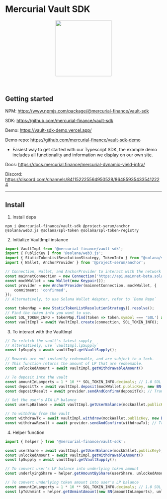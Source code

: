 # Mercurial Vault SDK

<p align="center">
<img align="center" src="https://vaults.mercurial.finance/icons/logo.svg" width="180" height="180" />
</p>
<br>

## Getting started
NPM: https://www.npmjs.com/package/@mercurial-finance/vault-sdk

SDK: https://github.com/mercurial-finance/vault-sdk

Demo: https://vault-sdk-demo.vercel.app/

Demo repo: https://github.com/mercurial-finance/vault-sdk-demo
- Easiest way to get started with our Typescript SDK, the example demo includes all functionality and information we display on our own site.

Docs: https://docs.mercurial.finance/mercurial-dynamic-yield-infra/

Discord: https://discord.com/channels/841152225564950528/864859354335412224

<hr>

## Install

1. Install deps

```
npm i @mercurial-finance/vault-sdk @project-serum/anchor @solana/web3.js @solana/spl-token @solana/spl-token-registry
```

2. Initialize VaultImpl instance
```ts
import VaultImpl from '@mercurial-finance/vault-sdk';
import { PublicKey } from '@solana/web3.js';
import { StaticTokenListResolutionStrategy, TokenInfo } from "@solana/spl-token-registry";
import { Wallet, AnchorProvider } from '@project-serum/anchor';

// Connection, Wallet, and AnchorProvider to interact with the network
const mainnetConnection = new Connection('https://api.mainnet-beta.solana.com');
const mockWallet = new Wallet(new Keypair());
const provider = new AnchorProvider(mainnetConnection, mockWallet, {
    commitment: 'confirmed',
});
// Alternatively, to use Solana Wallet Adapter, refer to `Demo Repo`

const tokenMap = new StaticTokenListResolutionStrategy().resolve();
// Find the token info you want to use.
const SOL_TOKEN_INFO = tokenMap.find(token => token.symbol === 'SOL') as TokenInfo;
const vaultImpl = await VaultImpl.create(connection, SOL_TOKEN_INFO);
```

3. To interact with the VaultImpl
```ts
// To refetch the vault's latest supply
// Alternatively, use `vaultImpl.lpSupply`
const lpSupply = await vaultImpl.getVaultSupply();

// Rewards are not instantly redeemable, and are subject to a lock.
// This function returns the amount of LP that are redeemable.
const unlockedAmount = await vaultImpl.getWithdrawableAmount()

// To deposit into the vault
const amountInLamports = 1 * 10 ** SOL_TOKEN_INFO.decimals; // 1.0 SOL
const depositTx = await vaultImpl.deposit(mockWallet.publicKey, new BN(amountInLamports)); // Web3 Transaction Object
const depositResult = await provider.sendAndConfirm(depositTx); // Transaction hash

// Get the user's ATA LP balance
const userLpBalance = await vaultImpl.getUserBalance(mockWallet.publicKey);

// To withdraw from the vault
const withdrawTx = await vaultImpl.withdraw(mockWallet.publicKey, new BN(userLpBalance)); // Web3 Transaction Object
const withdrawResult = await provider.sendAndConfirm(withdrawTx); // Transaction hash
```

4. Helper function
```ts
import { helper } from '@mercurial-finance/vault-sdk';

const userShare = await vaultImpl.getUserBalance(mockWallet.publicKey);
const unlockedAmount = await vaultImpl.getWithdrawableAmount()
const lpSupply = await vaultImpl.getVaultSupply();

// To convert user's LP balance into underlying token amount
const underlyingShare = helper.getAmountByShare(userShare, unlockedAmount, lpSupply)

// To convert underlying token amount into user's LP balance
const amountInLamports = 1 * 10 ** SOL_TOKEN_INFO.decimals; // 1.0 SOL
const lpToUnmint = helper.getUnmintAmount(new BN(amountInLamports), unlockedAmount, lpSupply) // To withdraw 1.0 SOL
```

